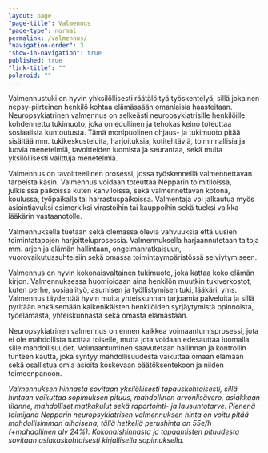 ```yaml
---
layout: page
"page-title": Valmennus
"page-type": normal
permalink: /valmennus/
"navigation-order": 3
"show-in-navigation": true
published: true
"link-title": ""
polaroid: ""
---
```










Valmennustuki on hyvin yhksilöllisesti räätälöityä työskentelyä, sillä jokainen nepsy-piirteinen henkilö kohtaa elämässään omanlaisia haasteitaan. Neuropsykiatrinen valmennus on selkeästi neuropsykiatrisille henkilöille kohdennettu tukimuoto, joka on edullinen ja tehokas keino toteuttaa sosiaalista kuntoutusta. Tämä monipuolinen ohjaus- ja tukimuoto pitää sisältää mm. tukikeskusteluita, harjoituksia, kotitehtäviä, toiminnallisia ja luovia menetelmiä, tavoitteiden luomista ja seurantaa, sekä muita yksilöllisesti valittuja menetelmiä.

Valmennus on tavoitteellinen prosessi, jossa työskennellä valmennettavan tarpeista käsin. Valmennus voidaan toteuttaa Nepparin toimitiloissa, julkisissa paikoissa kuten kahviloissa, sekä valmennettavan kotona, koulussa, työpaikalla tai harrastuspaikoissa. Valmentaja voi jalkautua myös asiointiavuksi esimerkiksi virastoihin tai kauppoihin sekä tueksi vaikka lääkärin vastaanotolle. 

Valmennuksella tuetaan sekä olemassa olevia vahvuuksia että uusien toimintatapojen harjoitteluprosessia. Valmennuksella harjaannutetaan taitoja mm. arjen ja elämän hallintaan, ongelmanratkaisuun, vuorovaikutussuhteisiin sekä omassa toimintaympäristössä selviytymiseen.

Valmennus on hyvin kokonaisvaltainen tukimuoto, joka kattaa koko elämän kirjon. Valmennuksessa huomioidaan aina henkilön muutkin tukiverkostot, kuten perhe, sosiaalityö, asumisen ja työllistymisen tuki, lääkäri, yms. Valmennus täydentää hyvin muita yhteiskunnan tarjoamia palveluita ja sillä pyritään ehkäisemään kaikenikäisten henkilöiden syrjäytymistä opinnoista, työelämästä, yhteiskunnasta sekä omasta elämästään.

Neuropsykiatrinen valmennus on ennen kaikkea voimaantumisprosessi, jota ei ole mahdollista tuottaa toiselle, mutta jota voidaan edesauttaa luomalla sille mahdollisuudet. Voimaantuminen saavutetaan hallinnan ja kontrollin tunteen kautta, joka syntyy mahdollisuudesta vaikuttaa omaan elämään sekä osallistua omia asioita koskevaan päätöksentekoon ja niiden toimeenpanoon.

*Valmennuksen hinnasta sovitaan yksilöllisesti tapauskohtaisesti, sillä hintaan vaikuttaa sopimuksen pituus, mahdollinen arvonlisävero, asiakkaan tilanne, mahdolliset matkakulut sekä  raportointi- ja lausuntotarve. Pienenä toimijana Nepparin neuropsykiatrisen valmennuksen hinta on voitu pitää mahdollisimman alhaisena, tällä hetkellä perushinta on 55e/h (+mahdollinen alv 24%). Kokonaishinnasta ja tapaamisten pituudesta sovitaan asiakaskohtaisesti kirjallisella sopimuksella.*
